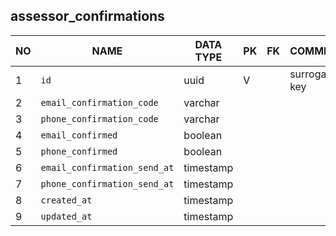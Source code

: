 
assessor_confirmations
----------------------------


NO | NAME | DATA TYPE | PK | FK | COMMENTS
---|------|-----------|----|----|-------------------
1|`id` | uuid | V |  | surrogate key
2|`email_confirmation_code` | varchar |  |  | 
3|`phone_confirmation_code` | varchar |  |  | 
4|`email_confirmed` | boolean |  |  | 
5|`phone_confirmed` | boolean |  |  | 
6|`email_confirmation_send_at` | timestamp |  |  | 
7|`phone_confirmation_send_at` | timestamp |  |  | 
8|`created_at` | timestamp |  |  | 
9|`updated_at` | timestamp |  |  | 
